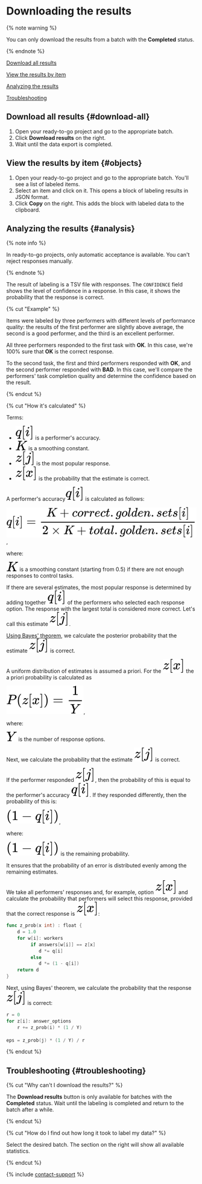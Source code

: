# Downloading the results

{% note warning %}

You can only download the results from a batch with the **Completed** status.

{% endnote %}

[Download all results](#download-all)

[View the results by item](#objects)

[Analyzing the results](#analysis)

[Troubleshooting](#troubleshooting)

## Download all results {#download-all}

1. Open your ready-to-go project and go to the appropriate batch.
1. Click **Download results** on the right.
1. Wait until the data export is completed.

## View the results by item {#objects}

1. Open your ready-to-go project and go to the appropriate batch. You'll see a list of labeled items.
1. Select an item and click on it. This opens a block of labeling results in JSON format.
1. Click **Copy** on the right. This adds the block with labeled data to the clipboard.

## Analyzing the results {#analysis}

{% note info %}

In ready-to-go projects, only automatic acceptance is available. You can't reject responses manually.

{% endnote %}

The result of labeling is a TSV file with responses. The `CONFIDENCE` field shows the level of confidence in a response. In this case, it shows the probability that the response is correct.

{% cut "Example" %}

Items were labeled by three performers with different levels of performance quality: the results of the first performer are slightly above average, the second is a good performer, and the third is an excellent performer.

All three performers responded to the first task with **OK**. In this case, we're 100% sure that **OK** is the correct response.

To the second task, the first and third performers responded with **OK**, and the second performer responded with **BAD**. In this case, we'll compare the performers' task completion quality and determine the confidence based on the result.

{% endcut %}

{% cut "How it's calculated" %}

Terms:

- ![](../_images/qi.svg) is a performer's accuracy.
- ![](../_images/k.svg) is a smoothing constant.
- ![](../_images/zj.svg) is the most popular response.
- ![](../_images/zx.svg) is the probability that the estimate is correct.

A performer's accuracy![](../_images/qi.svg) is calculated as follows:

![](../_images/q-formula.svg),

where:

![](../_images/k.svg) is a smoothing constant (starting from 0.5) if there are not enough responses to control tasks.

If there are several estimates, the most popular response is determined by adding together ![](../_images/qi.svg) of the performers who selected each response option. The response with the largest total is considered more correct. Let's call this estimate ![](../_images/zj.svg).

[Using Bayes' theorem](https://en.wikipedia.org/wiki/Bayes%27_theorem), we calculate the posterior probability that the estimate ![](../_images/zj.svg) is correct.

A uniform distribution of estimates is assumed a priori. For the ![](../_images/zx.svg) the a priori probability is calculated as

![](../_images/p-formula.svg),

where:

![](../_images/Y.svg) is the number of response options.

Next, we calculate the probability that the estimate ![](../_images/zj.svg) is correct.

If the performer responded ![](../_images/zj.svg), then the probability of this is equal to the performer's accuracy ![](../_images/qi.svg). If they responded differently, then the probability of this is:

![](../_images/1-q.svg),

where:

![](../_images/1-q.svg) is the remaining probability.

It ensures that the probability of an error is distributed evenly among the remaining estimates.

We take all performers' responses and, for example, option ![](../_images/zx.svg) and calculate the probability that performers will select this response, provided that the correct response is ![](../_images/zx.svg):

```go
func z_prob(x int) : float {
    d = 1.0
    for w[i]: workers
         if answers[w[i]] == z[x]
            d *= q[i]
         else
            d *= (1 - q[i])
    return d
}
```

Next, using Bayes' theorem, we calculate the probability that the response ![](../_images/zj.svg) is correct:

```go
r = 0
for z[i]: answer_options
    r += z_prob(i) * (1 / Y)

eps = z_prob(j) * (1 / Y) / r
```

{% endcut %}

## Troubleshooting {#troubleshooting}

{% cut "Why can't I download the results?" %}

The **Download results** button is only available for batches with the **Completed** status. Wait until the labeling is completed and return to the batch after a while.

{% endcut %}

{% cut "How do I find out how long it took to label my data?" %}

Select the desired batch. The section on the right will show all available statistics.

{% endcut %}

{% include [contact-support](_includes/contact-support.md) %}